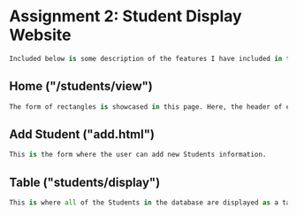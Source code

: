 # Assignment 2: Student Display Website

```python
Included below is some description of the features I have included in this assignment
```

## Home ("/students/view")

```python
The form of rectangles is showcased in this page. Here, the header of each students will change depending on their hairColor attribute, and the other necessary information are included in each id. I made the display as it was an ID card for each students. Also, inside each cards, there are an 'Edit' and 'Delete' buttons. 'Edit' will redirect the user to an edit page for tht specific student, while 'Delete' will just immediately remove the Student from the database and the corresponding display.
```

## Add Student ("add.html")

```python
This is the form where the user can add new Students information. 
```

## Table ("students/display")

```python
This is where all of the Students in the database are displayed as a table form. 
```
